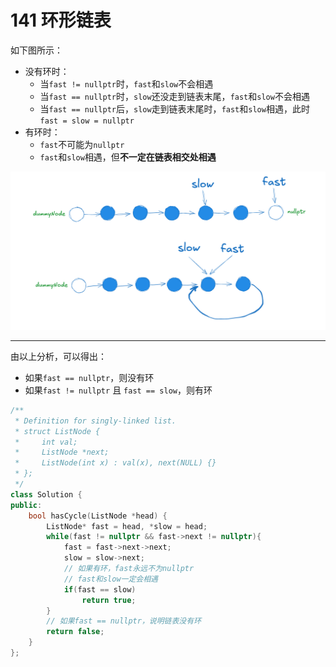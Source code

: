 # 141 环形链表

如下图所示：

- 没有环时：
  - 当`fast != nullptr`时，`fast`和`slow`不会相遇
  - 当`fast == nullptr`时，`slow`还没走到链表末尾，`fast`和`slow`不会相遇
  - 当`fast == nullptr`后，`slow`走到链表末尾时，`fast`和`slow`相遇，此时`fast = slow = nullptr`
- 有环时：
  - `fast`不可能为`nullptr`
  - `fast`和`slow`相遇，但**不一定在链表相交处相遇**

![picture 0](assets_IMG/141%20%E7%8E%AF%E5%BD%A2%E9%93%BE%E8%A1%A8/IMG_20250309-140108469.png)  

---

由以上分析，可以得出：

- 如果`fast == nullptr`，则没有环
- 如果`fast != nullptr` 且 `fast == slow`，则有环

```C++
/**
 * Definition for singly-linked list.
 * struct ListNode {
 *     int val;
 *     ListNode *next;
 *     ListNode(int x) : val(x), next(NULL) {}
 * };
 */
class Solution {
public:
    bool hasCycle(ListNode *head) {
        ListNode* fast = head, *slow = head;
        while(fast != nullptr && fast->next != nullptr){
            fast = fast->next->next;
            slow = slow->next;
            // 如果有环，fast永远不为nullptr
            // fast和slow一定会相遇
            if(fast == slow)
                return true;
        }
        // 如果fast == nullptr，说明链表没有环
        return false;
    }
};
```
